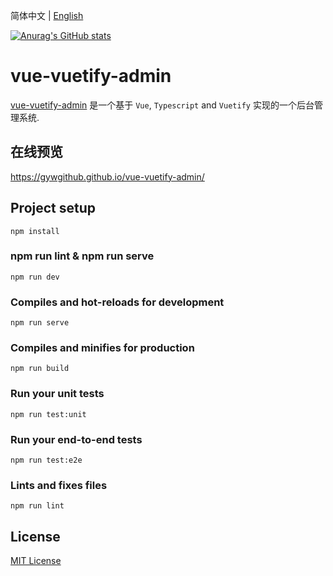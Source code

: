 简体中文 | [English](./README.md)

[![Anurag's GitHub stats](https://github-readme-stats.vercel.app/api?username=gywgithub)](https://github.com/anuraghazra/github-readme-stats)

# vue-vuetify-admin

[vue-vuetify-admin](https://github.com/gywgithub/vue-vuetify-admin) 是一个基于 `Vue`, `Typescript` and `Vuetify` 实现的一个后台管理系统.

## 在线预览

https://gywgithub.github.io/vue-vuetify-admin/

## Project setup
```
npm install
```

### npm run lint & npm run serve
```
npm run dev
```

### Compiles and hot-reloads for development
```
npm run serve
```

### Compiles and minifies for production
```
npm run build
```

### Run your unit tests
```
npm run test:unit
```

### Run your end-to-end tests
```
npm run test:e2e
```

### Lints and fixes files
```
npm run lint
```

## License

[MIT License](https://github.com/gywgithub/vue-vuetify-admin/blob/master/LICENSE)
